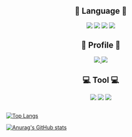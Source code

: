

<h2 align="center">📝 Language 📝</h2> 
<div align="center"><img src="https://img.shields.io/badge/Java-007396?style=flat-square&logo=java&logoColor=111111"/>  <img src="https://img.shields.io/badge/C-8669AE?style=flat-square&logo=C&logoColor=000000"/>  <img src="https://img.shields.io/badge/HTML-41BDF5?style=flat-square&logo=HTML5&logoColor=000000"/>  <img src="https://img.shields.io/badge/CSS3-1572B6?style=flat-square&logo=CSS3&logoColor=000000"/>
</div>

<h2 align="center">💟 Profile 💟</h2>
<div align="center"><a href="https://www.instagram.com/hyooooo03/"><img src="https://img.shields.io/badge/instagram-ff69b4?style=flat-square&logo=instagram&logoColor=000000"/>   <a href="https://velog.io/@rkdgyfla"><img src="https://img.shields.io/badge/Velog-3DDC84?style=flat-square&logo=Blogger&logoColor=white"/></a></div>

<h2 align="center">💻 Tool 💻</h2> 
<div align="center"><img src="https://img.shields.io/badge/Eclipse-5881D8?style=flat-square&logo=Eclipse&logoColor=000000"/>   <img src="https://img.shields.io/badge/Visual Studio-007ACC?style=flat-square&logo=Visual Studio&logoColor=000000"/>   <img src="https://img.shields.io/badge/Visual Studio Code-7360F2?style=flat-square&logo=Visual Studio Code&logoColor=000000"/></div>
<h2></h2>
 
[![Top Langs](https://github-readme-stats.vercel.app/api/top-langs/?username=Hyorimkang)](https://github.com/Hyorimkang/github-readme-stats)

[![Anurag's GitHub stats](https://github-readme-stats.vercel.app/api?username=Hyorimkang)](https://github.com/Hyorimkang/github-readme-stats)

 
